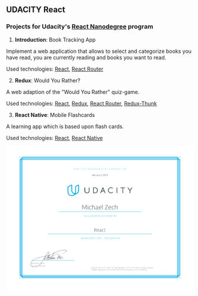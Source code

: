 ## UDACITY React

### Projects for Udacity's [React Nanodegree](https://eu.udacity.com/course/react-nanodegree--nd019) program

1.  **Introduction**: Book Tracking App

Implement a web application that allows to select and categorize books you have read, you are currently reading and books you want to read.

Used technologies: [React](https://reactjs.org/), [React Router](https://reacttraining.com/react-router/)

2.  **Redux**: Would You Rather?

A web adaption of the "Would You Rather" quiz-game.

Used technologies: [React](https://reactjs.org/), [Redux](https://react-redux.js.org/), [React Router](https://reacttraining.com/react-router/), [Redux-Thunk](https://github.com/reduxjs/redux-thunk)

3.  **React Native**: Mobile Flashcards

A learning app which is based upon flash cards.

Used technologies: [React](https://reactjs.org/), [React Native](https://facebook.github.io/react-native/)

![certificate](./certificate.png)
